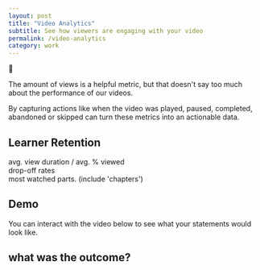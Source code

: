 ```yaml
---
layout: post
title: "Video Analytics"
subtitle: See how viewers are engaging with your video
permalink: /video-analytics
category: work
---
```

<div class="img-container">
    <!-- <img src="/img/12.jpg">-->
    🎥 
</div>


The amount of views is a helpful metric, but that doesn't say too much about the performance of our videos.  

By capturing actions like when the video was played, paused, completed, abandoned or skipped can turn these metrics into an actionable data.
## Learner Retention
avg. view duration / avg. % viewed  
drop-off rates  
most watched parts. (include 'chapters')

## Demo
You can interact with the video below to see what your statements would look like. 


## what was the outcome?
